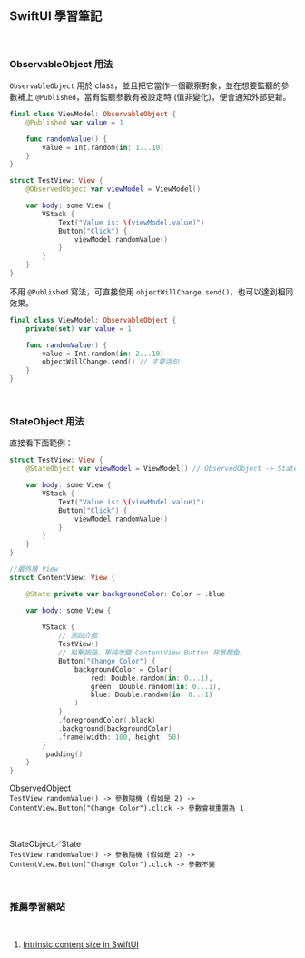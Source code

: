 ## SwiftUI 學習筆記
<br />


### ObservableObject 用法

`ObservableObject` 用於 class，並且把它當作一個觀察對象，並在想要監聽的參數補上 `@Published`，當有監聽參數有被設定時 (值非變化)，便會通知外部更新。

```swift
final class ViewModel: ObservableObject {
    @Published var value = 1

    func randomValue() {
        value = Int.random(in: 1...10)
    }
}

struct TestView: View {
    @ObservedObject var viewModel = ViewModel()

    var body: some View {
        VStack {
            Text("Value is: \(viewModel.value)")
            Button("Click") {
                viewModel.randomValue()
            }
        }
    }
}
```

不用 `@Published` 寫法，可直接使用 `objectWillChange.send()`，也可以達到相同效果。

```swift
final class ViewModel: ObservableObject {
    private(set) var value = 1

    func randomValue() {
        value = Int.random(in: 2...10)
        objectWillChange.send() // 主要這句
    }
}
```
<br />

### StateObject 用法

直接看下面範例：

```swift
struct TestView: View {
    @StateObject var viewModel = ViewModel() // ObservedObject -> StateObject

    var body: some View {
        VStack {
            Text("Value is: \(viewModel.value)")
            Button("Click") {
                viewModel.randomValue()
            }
        }
    }
}

//最外層 View
struct ContentView: View {

    @State private var backgroundColor: Color = .blue

    var body: some View {
  
        VStack {
            // 測試介面
            TestView()
            // 點擊按鈕，單純改變 ContentView.Button 背景顏色。
            Button("Change Color") {
                backgroundColor = Color(
                    red: Double.random(in: 0...1),
                    green: Double.random(in: 0...1), 
                    blue: Double.random(in: 0...1)
                )
            }
            .foregroundColor(.black)
            .background(backgroundColor)
            .frame(width: 100, height: 50)
        }
        .padding()
    }
}
```

ObservedObject
<br />
`TestView.randomValue() -> 參數隨機 (假如是 2) -> ContentView.Button("Change Color").click -> 參數會被重置為 1`

<br />

StateObject／State
<br />
`TestView.randomValue() -> 參數隨機 (假如是 2) -> ContentView.Button("Change Color").click -> 參數不變`

<br />

### 推薦學習網站

<br />

1. [Intrinsic content size in SwiftUI](https://medium.com/@sarunw/intrinsic-content-size-in-swiftui-aeb86f66b5e4)

<br />
<br />
